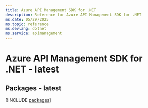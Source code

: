 ```yaml
---
title: Azure API Management SDK for .NET
description: Reference for Azure API Management SDK for .NET
ms.date: 05/29/2025
ms.topic: reference
ms.devlang: dotnet
ms.service: apimanagement
---
```

# Azure API Management SDK for .NET - latest
## Packages - latest
[!INCLUDE [packages](api-management-index.md)]